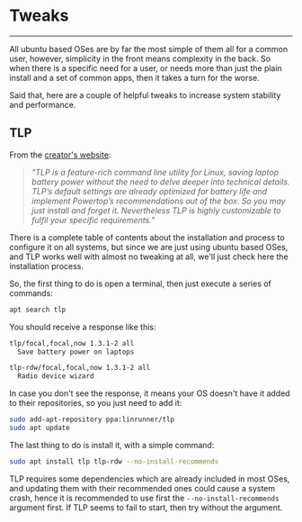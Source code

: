 # Tweaks

--------

All ubuntu based OSes are by far the most simple of them all for a common user, however, simplicity in the front means complexity in the back. So when there is a specific need for a user, or needs more than just the plain install and a set of common apps, then it takes a turn for the worse.

Said that, here are a couple of helpful tweaks to increase system stability and performance.

## TLP

From the [creator's  website](linrunner.de/tlp/):

> _"TLP is a feature-rich command line utility for Linux, saving laptop battery power without the need to delve deeper into technical details._
> _TLP’s default settings are already optimized for battery life and implement Powertop’s recommendations out of the box. So you may just install and forget it._
> _Nevertheless TLP is highly customizable to fulfil your specific requirements."_

There is a complete table of contents about the installation and process to configure it on all systems, but since we are just using ubuntu based OSes, and TLP works well with almost no tweaking at all, we'll just check here the installation process.

So, the first thing to do is open a terminal, then just execute a series of commands:

```bash
apt search tlp
```

You should receive a response like this:

```bash
tlp/focal,focal,now 1.3.1-2 all
  Save battery power on laptops

tlp-rdw/focal,focal,now 1.3.1-2 all
  Radio device wizard
```

In case you don't see the response, it means your OS doesn't have it added to their repositories, so you just need to add it:

```bash
sudo add-apt-repository ppa:linrunner/tlp
sudo apt update
```

The last thing to do is install it, with a simple command:

```bash
sudo apt install tlp tlp-rdw --no-install-recommends
```

TLP requires some dependencies which are already included in most OSes, and updating them with their recommended ones could cause a system crash, hence it is recommended to use first the `--no-install-recommends` argument first. If TLP seems to fail to start, then try without the argument.